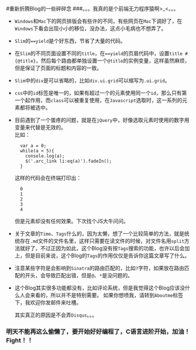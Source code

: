 #重新折腾Blog的一些碎碎念 
###。。。我真的是个前端无力程序猿啊>_<。。。 
  
- ```Windows```和```Mac```下的网页排版会有些许的不同，有些网页在```Mac```下调好了，在```Windows```下看会出现小小的移位，没办法，这点小毛病也不想弄了。  

- ```Slim```的```==yield```是个好东西，节省了大量的代码。  

- 在```Slim```的不同页面设置不同的```title```，在```==yield```的页眉代码中，设置```title #{@title}```，然后每个路由都单独设置一个```@title```的实例变量，这样虽然麻烦，但是保证了页面的标题和内容的一致。  

- ```Slim```中的```div```是可以省略的，比如```div.ui.grid```可以缩写为```.ui.grid```。  

- ```css```中的```id```标签是唯一的，如果有超过一个的元素使用同一个```id```，那么只有第一个起作用，而```class```可以被重复使用，在```Javascript```选取时，这一系列的元素都将被选中。  

- 目前遇到了一个蛋疼的问题，就是在```jQuery```中，好像选取元素时使用的数字用变量来代替是无效的。  
比如：  
		
		var a = 0;
		while(a < 5){
		  console.log(a);
		  $('.arc_link li:eq(a)').fadeIn();
		}

	这样的代码会在终端打印出：
		
		0
		1
		2
		3
		4

	但是元素却没有任何效果。下次找个JS大牛问问。  

- 关于文章的```Time```、```Tags```什么的，因为太懒，想了一个比较简单的方法，就是统统存在```.md```文件的文件名里，这样只需要在读文件的时候，对文件名用```split```方法就好了，不过正因为如此，这个Blog没有按```Tags```搜索的功能，也许以后会加上，但是目前来说，这个Blog的```Tags```的作用仅仅是告诉你这篇文章写了什么。  

- 注意某些字符是会影响到```Sinatra```的路由匹配的，比如```?```字符，如果放在路由匹配的开头，会导致匹配出错，但是```@```、```*```是没问题的。  

- 这个Blog其实很多功能都没有，比如评论系统，但是我觉得这个Blog应该没什么人会来看的，所以并不是特别需要。 如果你想喷我，请转到```Aboutme```标签下，我欢迎你发邮件来吐槽。

  其实真正的原因是不会弄```Disqus```。。。  
  
### 明天不能再这么偷懒了，要开始好好编程了，C语言进阶开始，加油！Fight！！

